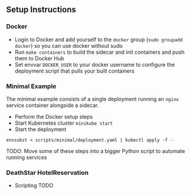 ## Setup Instructions

### Docker
- Login to Docker and add yourself to the `docker` group (`sudo groupadd docker`) so you can use docker without sudo
- Run `make containers` to build the sidecar and init containers and push them to Docker Hub
- Set envvar `DOCKER_USER` to your docker username to configure the deployment script that pulls your built containers

### Minimal Example
The minimal example consists of a single deployment running an `nginx` service container alongside a sidecar.
- Perform the Docker setup steps
- Start Kubernetes cluster
```minikube start```
- Start the deployment
```
envsubst < scripts/minimal/deployment.yaml | kubectl apply -f -
```
TODO: Move some of these steps into a bigger Python script to automate running services

### DeathStar HotelReservation
- Scripting TODO
